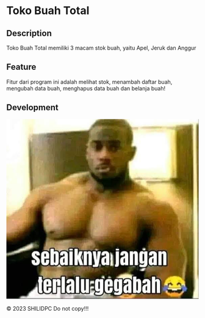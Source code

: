 # Toko Buah Total

## Description

Toko Buah Total memiliki 3 macam stok buah, yaitu Apel, Jeruk dan Anggur

## Feature

Fitur dari program ini adalah melihat stok, menambah daftar buah, mengubah data buah, menghapus data buah dan belanja buah!

## Development

![jangan gegabah](https://github.com/medianhn/capstone_module_1/blob/main/intro%20to%20python/WhatsApp%20Image%202023-05-12%20at%2011.23.21.jpeg)

© 2023 SHILIDPC Do not copy!!!
